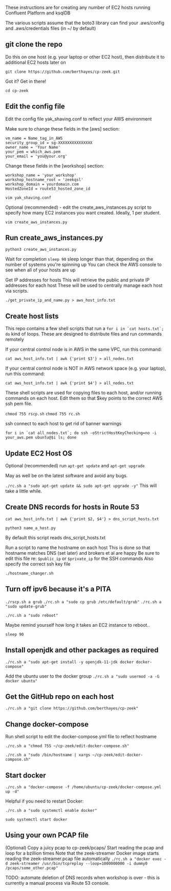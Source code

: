  These instructions are for creating any number of EC2 hosts running Confluent Platform and ksqlDB

 The various scripts assume that the boto3 library can find your .aws/config and .aws/credentials files (in ~/ by default)

 ## git clone the repo
 Do this on one host (e.g. your laptop or other EC2 host), then distribute it to additional EC2 hosts later on

`git clone https://github.com/berthayes/cp-zeek.git`

 Got it?  Get in there!

`cd cp-zeek`

## Edit the config file
Edit the config file yak_shaving.conf to reflect your AWS environment

Make sure to change these fields in the [aws] section:
```
vm_name = Name_tag_in_AWS
security_group_id = sg-XXXXXXXXXXXXXXX
owner_name = 'Your Name'
your_pem = which_aws.pem
your_email = 'you@your.org'
```
Change these fields in the [workshop] section:
```
workshop_name = 'your_workshop'
workshop_hostname_root = 'zeekqsl'
workshop_domain = yourdomain.com
HostedZoneId = route53_hosted_zone_id
```

`vim yak_shaving.conf`

Optional (recommended) - edit the create_aws_instances.py script to specify how many EC2 instances you want created.  Ideally, 1 per student.

`vim create_aws_instances.py`

## Run create_aws_instances.py

`python3 create_aws_instances.py`

Wait for completion
`sleep 90`
sleep longer than that, depending on the number of systems you're spinning up
You can check the AWS console to see when all of your hosts are up

Get IP addresses for hosts
This will retrieve the public and private IP addresses for each host
These will be used to centrally manage each host via scripts.

`./get_private_ip_and_name.py > aws_host_info.txt`

## Create host lists
This repo contains a few shell scripts that run a ```for i in `cat hosts.txt`; do``` 
kind of loops.  These are designed to distribute files and run commands
remotely

If your central control node is in AWS in the same VPC, run this command:

`cat aws_host_info.txt | awk {'print $3'} > all_nodes.txt`

If your central control node is NOT in AWS network space (e.g. your laptop), run this command:

`cat aws_host_info.txt | awk {'print $4'} > all_nodes.txt`

These shell scripts are used for copying files to each host, and/or running commands on each host.
Edit them so that $key points to the correct AWS ssh pem file.

`chmod 755 rscp.sh`
`chmod 755 rc.sh`

ssh connect to each host to get rid of banner warnings

```for i in `cat all_nodes.txt`; do ssh -oStrictHostKeyChecking=no -i your_aws.pem ubuntu@$i ls; done```

## Update EC2 Host OS
Optional (recommended) run `apt-get update` and `apt-get upgrade`

May as well be on the latest software and avoid any bugs.

```./rc.sh a "sudo apt-get update && sudo apt-get upgrade -y"```
This will take a little while.


## Create DNS records for hosts in Route 53

```cat aws_host_info.txt | awk {'print $2, $4'} > dns_script_hosts.txt```

`python3 name_a_host.py`

By default this script reads dns_script_hosts.txt


Run a script to name the hostname on each host
This is done so that hostname matches DNS (set later) and brokers et al are happy
Be sure to edit this file re: `$public_ip` or `$private_ip` for the SSH commands
Also specify the correct ssh key file

`./hostname_changer.sh`

## Turn off ipv6 because it's a PITA

`./rscp.sh a grub`
`./rc.sh a "sudo cp grub /etc/default/grub"`
`./rc.sh a "sudo update-grub"`

`./rc.sh a "sudo reboot"`

Maybe remind yourself how long it takes an EC2 instance to reboot..

`sleep 90`

## Install openjdk and other packages as required

`./rc.sh a "sudo apt-get install -y openjdk-11-jdk docker docker-compose"`


Add the ubuntu user to the docker group
`./rc.sh a "sudo usermod -a -G docker ubuntu"`

## Get the GitHub repo on each host
`./rc.sh a "git clone https://github.com/berthayes/cp-zeek"`

## Change docker-compose
Run shell script to edit the docker-compose.yml file to reflect hostname

`./rc.sh a "chmod 755 ~/cp-zeek/edit-docker-compose.sh"`

`./rc.sh a "sudo /bin/hostname | xargs ~/cp-zeek/edit-docker-compose.sh"`


## Start docker
`./rc.sh a "docker-compose -f /home/ubuntu/cp-zeek/docker-compose.yml up -d"`

Helpful if you need to restart Docker:

`./rc.sh a "sudo systemctl enable docker"`


`sudo systemctl start docker`

## Using your own PCAP file
(Optional) Copy a juicy pcap to cp-zeek/pcaps/
Start reading the pcap and loop for a bzillion times
Note that the zeek-streamer Docker image starts reading the zeek-streamer.pcap file automatically
`./rc.sh a "docker exec -d zeek-streamer /usr/bin/tcpreplay --loop=1000000000 -i dummy0 /pcaps/some_other.pcap"`

TODO: automate deletion of DNS records when workshop is over - this is currently a manual process via Route 53 console.